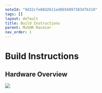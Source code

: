 ```yaml
---
noteId: "9d32cfe08d2611ed8656897383d7b310"
tags: []
layout: default
title: Build Instructions
parent: MuSHR Racecar
nav_order: 1
---
```


# [](#header-1)Build Instructions

## Hardware Overview
![](../../assets/images/hardware_overview.png)

<!-- TODO: link to hardware building-->